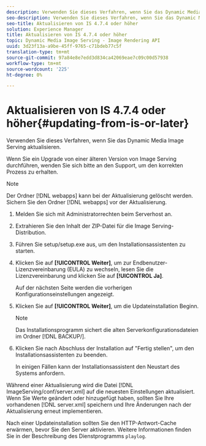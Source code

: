 ```yaml
---
description: Verwenden Sie dieses Verfahren, wenn Sie das Dynamic Media Image Serving aktualisieren.
seo-description: Verwenden Sie dieses Verfahren, wenn Sie das Dynamic Media Image Serving aktualisieren.
seo-title: Aktualisieren von IS 4.7.4 oder höher
solution: Experience Manager
title: Aktualisieren von IS 4.7.4 oder höher
topic: Dynamic Media Image Serving - Image Rendering API
uuid: 3d23f13a-a9be-45ff-9765-c71bdeb77c5f
translation-type: tm+mt
source-git-commit: 97a84e8e7edd3d834ca42069eae7c09c00d57938
workflow-type: tm+mt
source-wordcount: '225'
ht-degree: 0%

---
```



# Aktualisieren von IS 4.7.4 oder höher{#updating-from-is-or-later}

Verwenden Sie dieses Verfahren, wenn Sie das Dynamic Media Image Serving aktualisieren.

Wenn Sie ein Upgrade von einer älteren Version von Image Serving durchführen, wenden Sie sich bitte an den Support, um den korrekten Prozess zu erhalten.

>[!NOTE]
>
>Der Ordner [!DNL webapps] kann bei der Aktualisierung gelöscht werden. Sichern Sie den Ordner [!DNL webapps] vor der Aktualisierung.

1. Melden Sie sich mit Administratorrechten beim Serverhost an.
1. Extrahieren Sie den Inhalt der ZIP-Datei für die Image Serving-Distribution.
1. Führen Sie setup/setup.exe aus, um den Installationsassistenten zu starten.
1. Klicken Sie auf **[!UICONTROL Weiter]**, um zur Endbenutzer-Lizenzvereinbarung (EULA) zu wechseln, lesen Sie die Lizenzvereinbarung und klicken Sie auf **[!UICONTROL Ja]**.

   Auf der nächsten Seite werden die vorherigen Konfigurationseinstellungen angezeigt.
1. Klicken Sie auf **[!UICONTROL Weiter]**, um die Updateinstallation Beginn.

   >[!NOTE]
   >
   >Das Installationsprogramm sichert die alten Serverkonfigurationsdateien im Ordner [!DNL BACKUP/].

1. Klicken Sie nach Abschluss der Installation auf &quot;Fertig stellen&quot;, um den Installationsassistenten zu beenden.

   In einigen Fällen kann der Installationsassistent den Neustart des Systems anfordern.

Während einer Aktualisierung wird die Datei [!DNL ImageServing/conf/server.xml] auf die neuesten Einstellungen aktualisiert. Wenn Sie Werte geändert oder hinzugefügt haben, sollten Sie Ihre vorhandenen [!DNL server.xml] speichern und Ihre Änderungen nach der Aktualisierung erneut implementieren.

Nach einer Updateinstallation sollten Sie den HTTP-Antwort-Cache erwärmen, bevor Sie den Server aktivieren. Weitere Informationen finden Sie in der Beschreibung des Dienstprogramms `playlog`.

